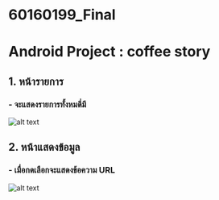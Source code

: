 # 60160199_Final

# Android Project : coffee story

## 1. หน้ารายการ
### - จะแสดงรายการทั้งหมดี่มี
![alt text](https://user-images.githubusercontent.com/56810881/77251187-95e9df00-6c7f-11ea-9b77-b64f9eaf87d6.png)

## 2. หน้าแสดงข้อมูล
### - เมื่อกดเลือกจะแสดงข้อความ URL
![alt text](https://user-images.githubusercontent.com/56810881/77251208-ad28cc80-6c7f-11ea-8217-70aa7b4f179a.png)
